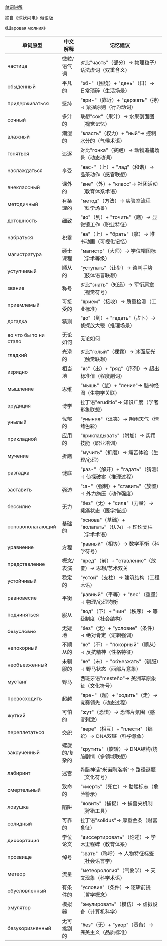 [单词讲解]()

摘自《球状闪电》俄语版

《Шаровая молния》

| 单词原型          | 中文解释               | 记忆建议                                   |
|------------------|----------------------|------------------------------------------|
| частица          | 微粒/语气词           | 对比"часть"（部分）→ 物理粒子/语法虚词（双重含义）      |
| обыденный        | 平凡的               | "об-"（围绕）+ "день"（日）→ 日常琐碎（生活场景）      |
| придерживаться   | 坚持                 | "при-"（靠近）+ "держать"（持）→ 紧握原则（行为动词）  |
| сочный           | 多汁的               | 联想"сок"（果汁）→ 水果剖面图（视觉记忆）             |
| влажный          | 潮湿的               | "власть"（权力）+ "ный"→ 控制水分的（气候术语）        |
| гоняться         | 追逐                 | 对比"гонка"（赛跑）→ 动物追捕场景（动态动词）          |
| наслаждаться     | 享受                 | "нас-"（上）+ "лад"（和谐）→ 品茶动作（感官联想）      |
| внеклассный      | 课外的               | "вне"（外）+ "класс"→ 社团活动（教育体系术语）         |
| методичный       | 有条理的             | "метод"（方法）→ 实验室流程（科学场景）               |
| дотошность       | 细致                 | "до"（到）+ "точить"（磨）→ 显微镜工作（职业特征）      |
| набраться        | 积累                 | "на"（上）+ "брать"（拿）→ 堆书动画（可视化记忆）       |
| магистратура     | 硕士课程             | "магистр"（大师）→ 学位帽图标（学术等级）              |
| уступчивый       | 顺从的               | "уступать"（让步）→ 谈判手势（肢体语言联想）            |
| звание           | 称号                 | 对比"знать"（知道）→ 军衔肩章（视觉符号）              |
| приемлемый       | 可接受的             | "прием"（接收）→ 质量检测（工业标准）                 |
| догадка          | 猜测                 | "до"（到）+ "гадать"（占卜）→ 侦探放大镜（推理场景）    |
| во что бы то ни стало | 无论如何       | 无论如何             |
| гладкий          | 光滑的               | 对比"голый"（裸露）→ 冰面反光（触觉联想）              |
| изрядно          | 相当地               | "из"（出）+ "ряд"（序列）→ 超出标准值（程度副词）       |
| мышление         | 思维                 | "мышь"（鼠）+ "ление"→ 脑神经图（生物学关联）          |
| эрудиция          | 博学                 | 拉丁语"eruditio"→ 知识广度（学者形象联想）           |
| унылый            | 忧郁的               | "уныние"（沮丧）→ 阴雨天气（情绪色彩）               |
| прикладной        | 应用的               | "прикладывать"（附加）→ 实用技能（职业培训）           |
| мучение           | 折磨                 | "мучить"（折磨）→ 痛苦体验（生理/心理）              |
| разгадка          | 谜底                 | "раз-"（解开）+ "гадать"（猜测）→ 侦探破案（推理过程）  |
| заставить         | 强迫                 | "за-"（强制）+ "ставить"（放置）→ 外力施压（动作强度）   |
| бессилие          | 无力                 | "без"（无）+ "сила"（力量）→ 瘫痪状态（医学描述）       |
| основополагающий   | 基础的               | "основа"（基础）+ "полагать"（认为）→ 理论支柱（学术术语）|
| уравнение         | 方程                 | "равный"（相等）→ 数学平衡（科学符号）                |
| представление      | 概念/表演            | "пред"（前）+ "ставление"（放置）→ 思想/艺术双关        |
| устойчивый        | 稳定的               | "устой"（支柱）→ 建筑结构（工程术语）                 |
| равновесие        | 平衡                 | "равный"（平等）+ "вес"（重量）→ 物理/心理均衡          |
| подчиняться        | 服从                 | "под"（下）+ "чин"（秩序）→ 等级制度（社会结构）         |
| безусловно        | 无疑地               | "без"（无）+ "условие"（条件）→ 绝对肯定（逻辑强调）      |
| непокорный        | 不顺从的             | "не"（不）+ "покорный"（顺从）→ 反抗精神（性格特征）     |
| необъезженный     | 未驯服的             | "не"（未）+ "объезжать"（驯服）→ 野马状态（西部片意象）   |
| мустанг           | 野马                 | 西班牙语"mesteño"→ 美洲草原象征（文化符号）            |
| превосходить      | 超越                 | "пре-"（超）+ "ходить"（走）→ 竞赛领先（动态过程）       |
| жуткий            | 可怕的               | "жут"（恐惧）→ 恐怖片氛围（感官刺激）                 |
| переплетаться    | 交织                 | "пере"（相互）+ "плести"（编织）→ DNA双链（科学意象）    |
| закрученный     | 螺旋的/复杂的         | "крутить"（旋转）→ DNA结构/烧脑剧情（多领域联想）      |
| лабиринт        | 迷宫                 | 希腊神话"米诺陶洛斯"→ 路径谜题（文化符号）             |
| смертельный     | 致命的               | "смерть"（死亡）→ 骷髅标志（危险警示）                |
| ловушка        | 陷阱                 | "ловить"（捕捉）→ 捕兽夹机制（狩猎工具）               |
| солидный       | 可靠的               | 拉丁语"solidus"→ 厚重金条（财富象征）                 |
| диссертация    | 学位论文             | "диссертировать"（论述）→ 学术里程碑（教育体系）         |
| прозвище       | 绰号                 | "звать"（称呼）→ 人物特征标签（社会语言学）             |
| метеор         | 流星                 | "метеорология"（气象学）→ 天文现象（科学术语）          |
| обусловленный  | 有条件的             | "условие"（条件）→ 逻辑前提（哲学概念）                |
| эмулятор       | 模拟器               | "эмулировать"（模仿）→ 虚拟设备（计算机科学）            |
| безукоризненный | 无可挑剔的           | "без"（无）+ "укор"（责备）→ 完美主义（品质标准）         |